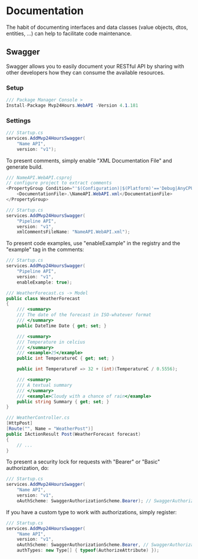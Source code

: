 # Documentation
The habit of documenting interfaces and data classes (value objects, dtos, entities, ...) can help to facilitate code maintenance.

## Swagger
Swagger allows you to easily document your RESTful API by sharing with other developers how they can consume the available resources.

### Setup
```csharp
/// Package Manager Console >
Install-Package Mvp24Hours.WebAPI -Version 4.1.181
```

### Settings
```csharp
/// Startup.cs
services.AddMvp24HoursSwagger(
    "Name API",
    version: "v1");
```

To present comments, simply enable "XML Documentation File" and generate build.
```csharp
/// NameAPI.WebAPI.csproj
// configure project to extract comments
<PropertyGroup Condition="'$(Configuration)|$(Platform)'=='Debug|AnyCPU'">
    <DocumentationFile>.\NameAPI.WebAPI.xml</DocumentationFile>
</PropertyGroup>

/// Startup.cs
services.AddMvp24HoursSwagger(
    "Pipeline API",
    version: "v1",
    xmlCommentsFileName: "NameAPI.WebAPI.xml");

```
To present code examples, use "enableExample" in the registry and the "example" tag in the comments:
```csharp
/// Startup.cs
services.AddMvp24HoursSwagger(
    "Pipeline API",
    version: "v1",
    enableExample: true);

/// WeatherForecast.cs -> Model
public class WeatherForecast
{
    /// <summary>
    /// The date of the forecast in ISO-whatever format
    /// </summary>
    public DateTime Date { get; set; }

    /// <summary>
    /// Temperature in celcius
    /// </summary>
    /// <example>25</example>
    public int TemperatureC { get; set; }

    public int TemperatureF => 32 + (int)(TemperatureC / 0.5556);

    /// <summary>
    /// A textual summary
    /// </summary>
    /// <example>Cloudy with a chance of rain</example>
    public string Summary { get; set; }
}

/// WeatherController.cs
[HttpPost]
[Route("", Name = "WeatherPost")]
public IActionResult Post(WeatherForecast forecast)
{
    // ...
}

```

To present a security lock for requests with "Bearer" or "Basic" authorization, do:
```csharp
/// Startup.cs
services.AddMvp24HoursSwagger(
    "Name API",
    version: "v1",
    oAuthScheme: SwaggerAuthorizationScheme.Bearer); // SwaggerAuthorizationScheme.Basic
```

If you have a custom type to work with authorizations, simply register:
```csharp
/// Startup.cs
services.AddMvp24HoursSwagger(
    "Name API",
    version: "v1",
    oAuthScheme: SwaggerAuthorizationScheme.Bearer, // SwaggerAuthorizationScheme.Basic
    authTypes: new Type[] { typeof(AuthorizeAttribute) });
```
